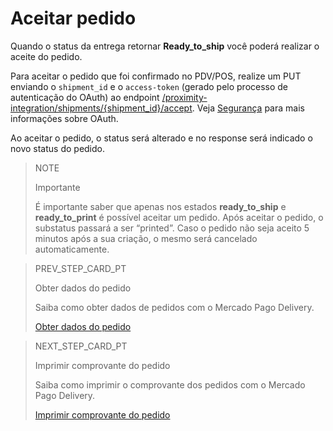 # Aceitar pedido

Quando o status da entrega retornar **Ready_to_ship** você poderá realizar o aceite do pedido.

Para aceitar o pedido que foi confirmado no PDV/POS, realize um PUT enviando o `shipment_id` e o `access-token` (gerado pelo processo de autenticação do OAuth) ao endpoint [/proximity-integration/shipments/{shipment_id}/accept](/developers/pt/reference/mp_delivery/_proximity-integration_shipments_shipment_id_accept/put). Veja [Segurança](/developers/pt/guides/additional-content/security/oauth/introduction) para mais informações sobre OAuth.

Ao aceitar o pedido, o status será alterado e no response será indicado o novo status do pedido.

> NOTE
>
> Importante
>
> É importante saber que apenas nos estados **ready_to_ship** e **ready_to_print** é possível aceitar um pedido. Após aceitar o pedido, o substatus passará a ser “printed”. Caso o pedido não seja aceito 5 minutos após a sua criação, o mesmo será cancelado automaticamente.  

> PREV_STEP_CARD_PT
>
> Obter dados do pedido
>
> Saiba como obter dados de pedidos com o Mercado Pago Delivery.
>
> [Obter dados do pedido](/developers/pt/docs/mp-delivery/order-management/get-order-data)

> NEXT_STEP_CARD_PT
>
> Imprimir comprovante do pedido
>
> Saiba como imprimir o comprovante dos pedidos com o Mercado Pago Delivery.
>
> [Imprimir comprovante do pedido](/developers/pt/docs/mp-delivery/order-management/print-order-receipt)